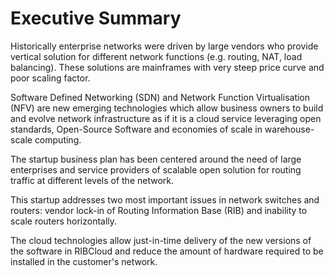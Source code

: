 # Executive Summary #

Historically enterprise networks were driven by large vendors who provide vertical solution for different network functions (e.g. routing, NAT, load balancing).
These solutions are mainframes with very steep price curve and poor scaling factor.

Software Defined Networking (SDN) and Network Function Virtualisation (NFV) are new emerging technologies
which allow business owners to build and evolve network infrastructure as if it is a cloud service leveraging open standards, Open-Source Software and economies of scale in warehouse-scale computing.

The startup business plan has been centered around the need of large enterprises and service providers of scalable open solution for routing traffic at different levels of the network.

This startup addresses two most important issues in network switches and routers: vendor lock-in of Routing Information Base (RIB)
and inability to scale routers horizontally.

The cloud technologies allow just-in-time delivery of the new versions of the software in RIBCloud and reduce the amount of hardware required to be installed in the customer's network.
